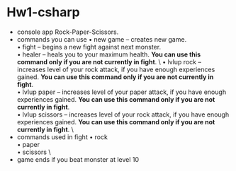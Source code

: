 # Hw1-csharp
* console app Rock-Paper-Scissors. 
* commands you can use
• new game – creates new game. \
• fight – begins a new fight against next monster. \
• healer – heals you to your maximum health. **You can use this command only if you are not currently in fight**. \\
• lvlup rock – increases level of your rock attack, if you have enough experiences gained. **You can use this command only if you are not currently in fight**. \
• lvlup paper – increases level of your paper attack, if you have enough experiences gained. **You can use this command only if you are not currently in fight**. \
• lvlup scissors – increases level of your rock attack, if you have enough experiences gained. **You can use this command only if you are not currently in fight**. \
* commands used in fight
• rock   \
• paper \
• scissors  \
* game ends if you beat monster at level 10
